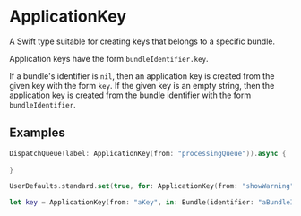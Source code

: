 # ApplicationKey

A Swift type suitable for creating keys that belongs to a specific bundle.

Application keys have the form `bundleIdentifier.key`.

If a bundle's identifier is `nil`, then an application key is created from the given key with the form `key`. If the given key is an empty string, then the application key is created from the bundle identifier with the form `bundleIdentifier`.

## Examples

```swift
DispatchQueue(label: ApplicationKey(from: "processingQueue")).async {
  
}

UserDefaults.standard.set(true, for: ApplicationKey(from: "showWarning"))

let key = ApplicationKey(from: "aKey", in: Bundle(identifier: "aBundleIdentifier"))
```


